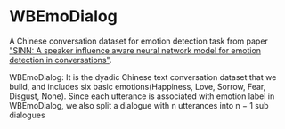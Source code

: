 # WBEmoDialog

A Chinese conversation dataset for emotion detection task from paper ["SINN: A speaker influence aware neural network model for emotion detection in conversations"](https://link.springer.com/article/10.1007/s11280-021-00954-8).


WBEmoDialog: It is the dyadic Chinese text conversation dataset that we build, and includes six basic emotions(Happiness, Love, Sorrow, Fear, Disgust, None). Since each utterance is associated with emotion label in WBEmoDialog, we also split a dialogue with n utterances into n − 1 sub dialogues

